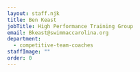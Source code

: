 ```yaml
---
layout: staff.njk
title: Ben Keast
jobTitle: High Performance Training Group
email: Bkeast@swimmaccarolina.org
department:
  - competitive-team-coaches
staffImage: ""
order: 0
---
```

